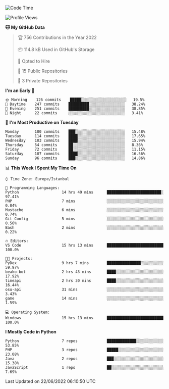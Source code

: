 <!--START_SECTION:waka-->
![Code Time](http://img.shields.io/badge/Code%20Time-331%20hrs%2047%20mins-blue)

![Profile Views](http://img.shields.io/badge/Profile%20Views-0-blue)

**🐱 My GitHub Data** 

> 🏆 756 Contributions in the Year 2022
 > 
> 📦 114.8 kB Used in GitHub's Storage 
 > 
> 💼 Opted to Hire
 > 
> 📜 15 Public Repositories 
 > 
> 🔑 3 Private Repositories  
 > 
**I'm an Early 🐤** 

```text
🌞 Morning    126 commits    █████░░░░░░░░░░░░░░░░░░░░   19.5% 
🌆 Daytime    247 commits    █████████░░░░░░░░░░░░░░░░   38.24% 
🌃 Evening    251 commits    █████████░░░░░░░░░░░░░░░░   38.85% 
🌙 Night      22 commits     ░░░░░░░░░░░░░░░░░░░░░░░░░   3.41%

```
📅 **I'm Most Productive on Tuesday** 

```text
Monday       100 commits    ███░░░░░░░░░░░░░░░░░░░░░░   15.48% 
Tuesday      114 commits    ████░░░░░░░░░░░░░░░░░░░░░   17.65% 
Wednesday    103 commits    ████░░░░░░░░░░░░░░░░░░░░░   15.94% 
Thursday     54 commits     ██░░░░░░░░░░░░░░░░░░░░░░░   8.36% 
Friday       72 commits     ██░░░░░░░░░░░░░░░░░░░░░░░   11.15% 
Saturday     107 commits    ████░░░░░░░░░░░░░░░░░░░░░   16.56% 
Sunday       96 commits     ███░░░░░░░░░░░░░░░░░░░░░░   14.86%

```


📊 **This Week I Spent My Time On** 

```text
⌚︎ Time Zone: Europe/Istanbul

💬 Programming Languages: 
Python                   14 hrs 49 mins      ████████████████████████░   97.41% 
PHP                      7 mins              ░░░░░░░░░░░░░░░░░░░░░░░░░   0.84% 
Mustache                 6 mins              ░░░░░░░░░░░░░░░░░░░░░░░░░   0.74% 
Git Config               5 mins              ░░░░░░░░░░░░░░░░░░░░░░░░░   0.56% 
Bash                     2 mins              ░░░░░░░░░░░░░░░░░░░░░░░░░   0.22%

🔥 Editors: 
VS Code                  15 hrs 13 mins      █████████████████████████   100.0%

🐱‍💻 Projects: 
PyDex                    9 hrs 7 mins        ███████████████░░░░░░░░░░   59.97% 
beako-bot                2 hrs 43 mins       ████░░░░░░░░░░░░░░░░░░░░░   17.92% 
timeapi                  2 hrs 30 mins       ████░░░░░░░░░░░░░░░░░░░░░   16.44% 
osu-api                  31 mins             ░░░░░░░░░░░░░░░░░░░░░░░░░   3.43% 
game                     14 mins             ░░░░░░░░░░░░░░░░░░░░░░░░░   1.59%

💻 Operating System: 
Windows                  15 hrs 13 mins      █████████████████████████   100.0%

```

**I Mostly Code in Python** 

```text
Python                   7 repos             █████████████░░░░░░░░░░░░   53.85% 
PHP                      3 repos             █████░░░░░░░░░░░░░░░░░░░░   23.08% 
Java                     2 repos             ███░░░░░░░░░░░░░░░░░░░░░░   15.38% 
JavaScript               1 repo              ██░░░░░░░░░░░░░░░░░░░░░░░   7.69%

```



 Last Updated on 22/06/2022 06:10:50 UTC
<!--END_SECTION:waka-->

<!--
**3nws/3nws** is a ✨ _special_ ✨ repository because its `README.md` (this file) appears on your GitHub profile.

Here are some ideas to get you started:

- 🔭 I’m currently working on ...
- 🌱 I’m currently learning ...
- 👯 I’m looking to collaborate on ...
- 🤔 I’m looking for help with ...
- 💬 Ask me about ...
- 📫 How to reach me: ...
- 😄 Pronouns: ...
- ⚡ Fun fact: ...
-->
